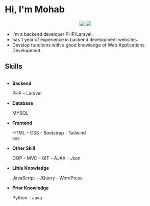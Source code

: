 <h1>Hi, I'm Mohab</h1>
<p align="center">
  <span>
    <a href="https://www.linkedin.com/in/mohab-mamdouh-9307a57b/"><img src="https://img.shields.io/badge/LinkedIn-0077B5?style=for-the-badge&logo=linkedin&logoColor=white"/></a>
  </span>
  <span>
    <a href="http://mohablog.herokuapp.com/"><img src="https://img.shields.io/badge/mySite-red?style=for-the-badge&logo=appveyor&logoColor=white"/></a>
  </span>
</p>

<div>
  <ul>
    <li>I'm a backend developer PHP/Laravel.</li>
    <li>has 1 year of experience in backend development websites.</li>
    <li>Develop functions with a good knowledge of Web Applications Development.</li>
  </ul>
</div>

<div>
  <h2>Skills</h2>
  <ul style="float: left; width: 50%;">
    <li>
      <b>Backend</b><br>
      <p>PHP – Laravel</p>
    </li>
    <li>
      <b>Database</b><br>
      <p>MYSQL</p>
    </li>
    <li>
      <b>Frontend</b><br>
      <p>HTML – CSS - Bootstrap - Tailwind css</p>
    </li>
    <li>
      <b>Other Skill</b><br>
      <p>OOP – MVC – GIT – AJAX - Json</p>
    </li>
    <li>
      <b>Little Knowledge</b><br>
      <p>JavaScript - JQuery - WordPress</p>
    </li>
    <li>
      <b>Prior Knowledge</b><br>
      <p>Python – Java </p>
    </li>
  </ul>
</div>
